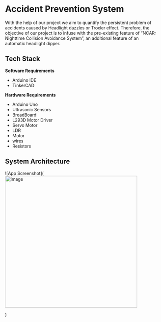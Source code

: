 
# Accident Prevention System

With the help of our project we aim to quantify the persistent problem of accidents caused by Headlight dazzles or Troxler effect. Therefore, the objective of our project is to infuse with the pre-existing feature of “NCAR: Nighttime Collision Avoidance System”, an additional feature of an automatic headlight dipper.



## Tech Stack

**Software Requirements** 
- Arduino IDE 
- TinkerCAD


**Hardware Requirements** 
- Arduino Uno
- Ultrasonic Sensors
- BreadBoard
- L293D Motor Driver
- Servo Motor
- LDR
- Motor
- wires
- Resistors


## System Architecture 

![App Screenshot](<img width="430" alt="image" src="https://github.com/shivyanshi/Accident_Prevention_System/assets/80300678/066193ae-ffaf-4195-860c-f5ec1652e58d">

)



